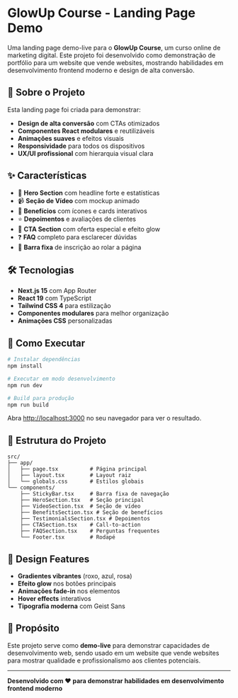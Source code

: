 # GlowUp Course - Landing Page Demo

Uma landing page demo-live para o **GlowUp Course**, um curso online de marketing digital. Este projeto foi desenvolvido como demonstração de portfólio para um website que vende websites, mostrando habilidades em desenvolvimento frontend moderno e design de alta conversão.

## 🚀 Sobre o Projeto

Esta landing page foi criada para demonstrar:

- **Design de alta conversão** com CTAs otimizados
- **Componentes React modulares** e reutilizáveis
- **Animações suaves** e efeitos visuais
- **Responsividade** para todos os dispositivos
- **UX/UI profissional** com hierarquia visual clara

## ✨ Características

- 🎯 **Hero Section** com headline forte e estatísticas
- 📹 **Seção de Vídeo** com mockup animado
- 💎 **Benefícios** com ícones e cards interativos
- ⭐ **Depoimentos** e avaliações de clientes
- 🚀 **CTA Section** com oferta especial e efeito glow
- ❓ **FAQ** completo para esclarecer dúvidas
- 📱 **Barra fixa** de inscrição ao rolar a página

## 🛠️ Tecnologias

- **Next.js 15** com App Router
- **React 19** com TypeScript
- **Tailwind CSS 4** para estilização
- **Componentes modulares** para melhor organização
- **Animações CSS** personalizadas

## 🚀 Como Executar

```bash
# Instalar dependências
npm install

# Executar em modo desenvolvimento
npm run dev

# Build para produção
npm run build
```

Abra [http://localhost:3000](http://localhost:3000) no seu navegador para ver o resultado.

## 📁 Estrutura do Projeto

```
src/
├── app/
│   ├── page.tsx          # Página principal
│   ├── layout.tsx        # Layout raiz
│   └── globals.css       # Estilos globais
└── components/
    ├── StickyBar.tsx     # Barra fixa de navegação
    ├── HeroSection.tsx   # Seção principal
    ├── VideoSection.tsx  # Seção de vídeo
    ├── BenefitsSection.tsx # Seção de benefícios
    ├── TestimonialsSection.tsx # Depoimentos
    ├── CTASection.tsx    # Call-to-action
    ├── FAQSection.tsx    # Perguntas frequentes
    └── Footer.tsx        # Rodapé
```

## 🎨 Design Features

- **Gradientes vibrantes** (roxo, azul, rosa)
- **Efeito glow** nos botões principais
- **Animações fade-in** nos elementos
- **Hover effects** interativos
- **Tipografia moderna** com Geist Sans

## 💼 Propósito

Este projeto serve como **demo-live** para demonstrar capacidades de desenvolvimento web, sendo usado em um website que vende websites para mostrar qualidade e profissionalismo aos clientes potenciais.

---

**Desenvolvido com ❤️ para demonstrar habilidades em desenvolvimento frontend moderno**
